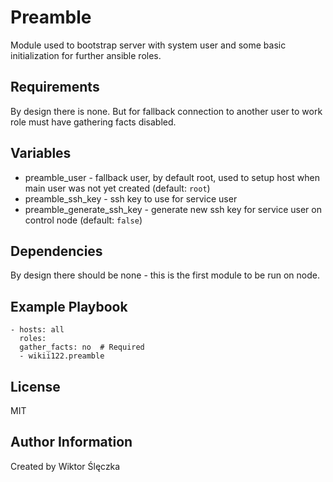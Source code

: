 Preamble
=========

Module used to bootstrap server with system user and some basic initialization for further ansible roles.

Requirements
------------

By design there is none. But for fallback connection to another user to work role must
have gathering facts disabled.

 Variables
--------------

- preamble_user - fallback user, by default root, used to setup host when main user was not yet created (default: `root`)
- preamble_ssh_key - ssh key to use for service user
- preamble_generate_ssh_key - generate new ssh key for service user on control node (default: `false`)

Dependencies
------------

By design there should be none - this is the first module to be run on node.

Example Playbook
----------------

    - hosts: all
      roles:
      gather_facts: no  # Required
      - wikii122.preamble

License
-------

MIT

Author Information
------------------

Created by Wiktor Ślęczka
